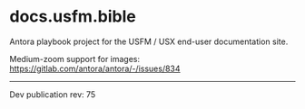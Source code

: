 # docs.usfm.bible
Antora playbook project for the USFM / USX end-user documentation site.

Medium-zoom support for images:
https://gitlab.com/antora/antora/-/issues/834

---

Dev publication rev: 75